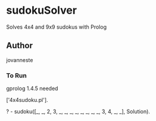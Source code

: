 # sudokuSolver
Solves 4x4 and 9x9 sudokus with Prolog

## Author 
jovanneste 

### To Run

gprolog 1.4.5 needed 


['4x4sudoku.pl'].

? - sudoku([_, _, 2, 3, 
			_, _, _, _, 
			_, _, _, _,
			3, 4, _, _], Solution).
